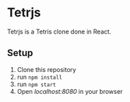 # Tetrjs

Tetrjs is a Tetris clone done in React.

## Setup
1. Clone this repository
2. run `npm install`
3. run `npm start`
4. Open *localhost:8080* in your browser